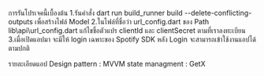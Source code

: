 การรันโปรเจคนี้เบื้องต้น
1.รันคำสั่ง dart run build_runner build --delete-conflicting-outputs เพื่อสร้างไฟล์ Model
2.ในไฟล์ที่ชื่อว่า url_config.dart ของ Path lib\api\url_config.dart แก้ไขชื่อตัวแปร clientId และ clientSecret ตามที่เราลงทะเบียน
3.เมื่อเปิดแอปมา จะมีให้ login เฉพาะของ Spotify SDK หลัง Login จะสามารถเข้าใช้งานแอปได้ตามปกติ

รายละเอียดแอป
Design pattern : MVVM
state managment : GetX
